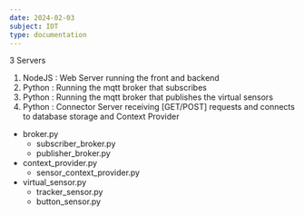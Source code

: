 ```yaml
---
date: 2024-02-03
subject: IOT
type: documentation
---
```



3 Servers 
1. NodeJS : Web Server running the front and backend 
2. Python : Running the mqtt broker that subscribes 
3. Python : Running the mqtt broker that publishes the virtual sensors 
4. Python : Connector Server receiving [GET/POST] requests and connects to database storage and Context Provider


- broker.py
	- subscriber_broker.py
	- publisher_broker.py
- context_provider.py
	- sensor_context_provider.py
- virtual_sensor.py
	- tracker_sensor.py
	- button_sensor.py


